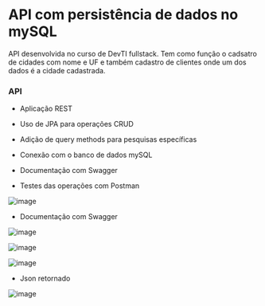 # API com persistência de dados no mySQL

API desenvolvida no curso de DevTI fullstack.
Tem como função o cadsatro de cidades com nome e UF e também cadastro de clientes onde um dos dados é a cidade cadastrada.

### API
- Aplicação REST
- Uso de JPA para operações CRUD
- Adição de query methods para pesquisas específicas
- Conexão com o banco de dados mySQL
- Documentação com Swagger

- Testes das operações com Postman

![image](https://user-images.githubusercontent.com/94297628/201673302-a7c91bf9-96f7-4d78-9341-d83201df4f55.png)

- Documentação com Swagger

![image](https://user-images.githubusercontent.com/94297628/201672982-0b891aca-ca94-4e2b-a5f1-ec011055c4cd.png)

![image](https://user-images.githubusercontent.com/94297628/201673117-41703157-dbe6-4a67-a6c5-b2c6ab969710.png)

![image](https://user-images.githubusercontent.com/94297628/201673169-786d45ab-6f50-45b9-8ea7-2bea6872579a.png)

- Json retornado

![image](https://user-images.githubusercontent.com/94297628/201673469-35e61d5a-2f0e-4f6d-8e5d-010e8f7ad342.png)

